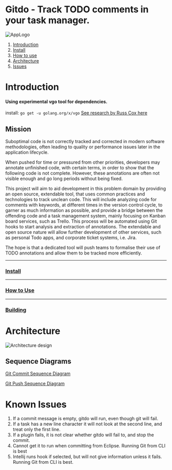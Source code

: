 Gitdo - Track TODO comments in your task manager.
=================

![AppLogo](https://github.com/nebloc/gitdo/wiki/images/GitdoLogo.png)

1. [Introduction](#introduction)
1. [Install](#install)
1. [How to use](#how-to-use)
1. [Architecture](#architecture)
1. [Issues](#known-issues)

# Introduction
#### Using experimental vgo tool for dependencies.
install: `go get -u golang.org/x/vgo`
[See research by Russ Cox here](https://research.swtch.com/vgo)

## Mission
Suboptimal code is not correctly tracked and corrected in modern software methodologies, often leading to quality or performance issues later in the application lifecycle.

When pushed for time or pressured from other priorities, developers may annotate unfinished code, with certain terms, in order to show that the following code is not complete. However, these annotations are often not visible enough and go long periods without being fixed.

This project will aim to aid development in this problem domain by providing an open source, extendable tool, that uses common practices and technologies to track unclean code. This will include analyzing code for comments with keywords, at different times in the version control cycle, to garner as much information as possible, and provide a bridge between the offending code and a task management system, mainly focusing on Kanban board services, such as Trello. This process will be automated using Git hooks to start analysis and extraction of annotations. The extendable and open source nature will allow further development of other services, such as personal Todo apps, and corporate ticket systems, i.e. Jira.

The hope is that a dedicated tool will push teams to formalise their use of TODO annotations and allow them to be tracked more efficiently.

---
### [Install](https://github.com/nebloc/Gitdo/wiki/Install)
---
### [How to Use](https://github.com/nebloc/Gitdo/wiki/Usage)
---
### [Building](https://github.com/nebloc/Gitdo/wiki/Building)

# Architecture
![Architecture design](https://github.com/nebloc/gitdo/wiki/images/Architecture.png)

## Sequence Diagrams
[Git Commit Sequence Diagram](https://github.com/nebloc/gitdo/wiki/images/sequence_diagram_commit.png)

[Git Push Sequence Diagram](https://github.com/nebloc/gitdo/wiki/images/sequence_diagram_push.png)

# Known Issues
1. If a commit message is empty, gitdo will run, even though git will fail.
1. If a task has a new line character it will not look at the second line, and treat only the first line.
1. If a plugin fails, it is not clear whether gitdo will fail to, and stop the commit.
1. Cannot get it to run when committing from Eclipse. Running Git from CLI is best
1. Intellij runs hook if selected, but will not give information unless it fails. Running Git from CLI is best.
